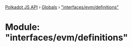 [Polkadot JS API](../README.md) › [Globals](../globals.md) › ["interfaces/evm/definitions"](_interfaces_evm_definitions_.md)

# Module: "interfaces/evm/definitions"



